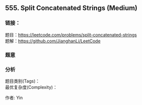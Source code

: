 ## 555. Split Concatenated Strings (Medium)

### **链接**：
题目：https://leetcode.com/problems/split-concatenated-strings  
题解：https://github.com/JianghanLi/LeetCode

### **题意**



### **分析**  
题目类别(Tags)：  
最优复杂度(Complexity)：  



作者: Yin
